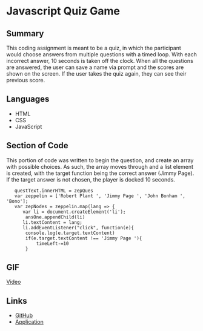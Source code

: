 # Javascript Quiz Game

## Summary
This coding assignment is meant to be a quiz, in which the participant would choose answers from multiple questions with a timed loop. With each incorrect answer, 10 seconds is taken off the clock. When all the questions are answered, the user can save a name via prompt and the scores are shown on the screen. If the user takes the quiz again, they can see their previous score. 

## Languages
* HTML
* CSS
* JavaScript

## Section of Code 
This portion of code was written to begin the question, and create an array with possible choices. As such, the array moves through and a list element is created, with the target function being the correct answer (Jimmy Page). If the target answer is not chosen, the player is docked 10 seconds.
~~~~
   questText.innerHTML = zepQues
   var zeppelin = ['Robert Plant ', 'Jimmy Page ', 'John Bonham ', 'Bono'];
   var zepNodes = zeppelin.map(lang => {
      var li = document.createElement('li');
       ansOne.appendChild(li)
      li.textContent = lang;
      li.addEventListener("click", function(e){
       console.log(e.target.textContent)
       if(e.target.textContent !== 'Jimmy Page '){
           timeLeft-=10
       }
~~~~

## GIF
[Video](assets/Javascript-quiz.gif)

## Links
* [GitHub](https://github.com/dylankreisman/Javascript-Quiz-Game)
* [Application](https://dylankreisman.github.io/Javascript-Quiz-Game/)

